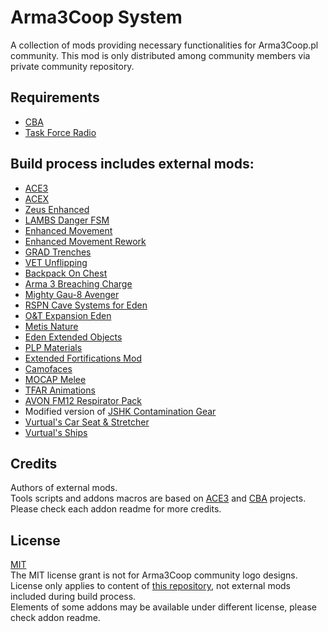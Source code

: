 # Arma3Coop System
A collection of mods providing necessary functionalities for Arma3Coop.pl community. This mod is only distributed among community members via private community repository.

## Requirements
- [CBA](https://github.com/CBATeam/CBA_A3)
- [Task Force Radio](https://github.com/michail-nikolaev/task-force-arma-3-radio)

## Build process includes external mods:
- [ACE3](https://github.com/acemod/ACE3)
- [ACEX](https://github.com/acemod/ACEX)
- [Zeus Enhanced](https://github.com/zen-mod/ZEN)
- [LAMBS Danger FSM](https://github.com/nk3nny/LambsDanger)
- [Enhanced Movement](https://forums.bohemia.net/forums/topic/174788-enhanced-movement/)
- [Enhanced Movement Rework](https://github.com/SceptreOfficial/Enhanced-Movement-Rework)
- [GRAD Trenches](https://github.com/gruppe-adler/grad_trenches)
- [VET Unflipping](https://github.com/veteran29/vet_unflipping)
- [Backpack On Chest](https://github.com/DerZade/BackpackOnChest)
- [Arma 3 Breaching Charge](https://github.com/ampersand38/Arma-3-Breaching-Charge)
- [Mighty Gau-8 Avenger](https://github.com/Zabuzard/MightyGau-8Avenger)
- [RSPN Cave Systems for Eden](https://steamcommunity.com/sharedfiles/filedetails/?id=1678490017)
- [O&T Expansion Eden](https://steamcommunity.com/sharedfiles/filedetails/?id=1923321700)
- [Metis Nature](https://steamcommunity.com/sharedfiles/filedetails/?id=1951690856)
- [Eden Extended Objects](https://steamcommunity.com/sharedfiles/filedetails/?id=882231372)
- [PLP Materials](https://steamcommunity.com/sharedfiles/filedetails/?id=1354397885)
- [Extended Fortifications Mod](https://steamcommunity.com/sharedfiles/filedetails/?id=1109237932)
- [Camofaces](https://steamcommunity.com/sharedfiles/filedetails/?id=346665985)
- [MOCAP Melee](https://www.armaholic.com/page.php?id=27262)
- [TFAR Animations](https://steamcommunity.com/sharedfiles/filedetails/?id=2141020863)
- [AVON FM12 Respirator Pack](https://steamcommunity.com/sharedfiles/filedetails/?id=793350643)
- Modified version of [JSHK Contamination Gear](https://steamcommunity.com/sharedfiles/filedetails/?id=1738216191)
- [Vurtual's Car Seat & Stretcher](https://steamcommunity.com/sharedfiles/filedetails/?id=1381327410)
- [Vurtual's Ships](https://steamcommunity.com/sharedfiles/filedetails/?id=1564445550)


## Credits
Authors of external mods.  
Tools scripts and addons macros are based on [ACE3](https://github.com/acemod/ACE3) and [CBA](https://github.com/CBATeam/CBA_A3) projects.  
Please check each addon readme for more credits.

## License
[MIT](https://github.com/SzwedzikPL/A3CS/blob/master/LICENSE.md)  
The MIT license grant is not for Arma3Coop community logo designs.  
License only applies to content of [this repository](https://github.com/SzwedzikPL/A3CS), not external mods included during build process.  
Elements of some addons may be available under different license, please check addon readme.
